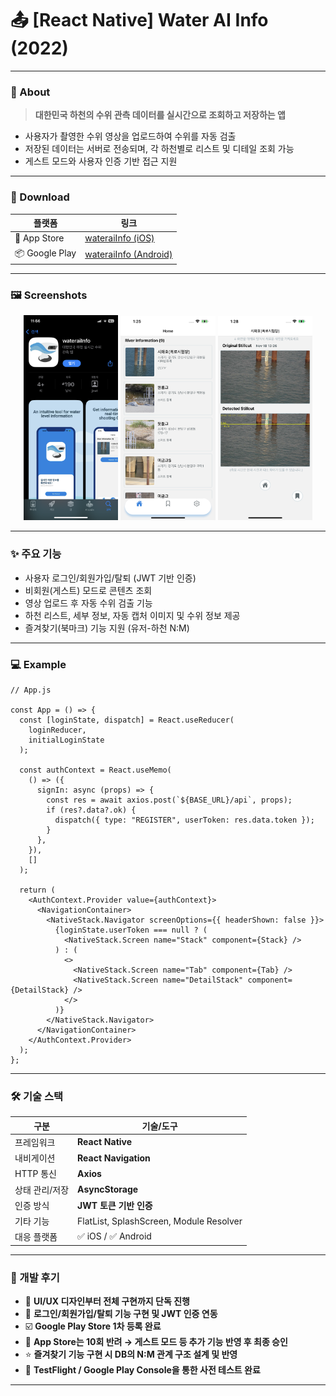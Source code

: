 # 📤 [React Native] Water AI Info (2022)

---

### 📱 About

> **대한민국 하천의 수위 관측 데이터를 실시간으로 조회하고 저장하는 앱**

- 사용자가 촬영한 수위 영상을 업로드하여 수위를 자동 검출
- 저장된 데이터는 서버로 전송되며, 각 하천별로 리스트 및 디테일 조회 가능
- 게스트 모드와 사용자 인증 기반 접근 지원

---

### 🔗 Download

| 플랫폼         | 링크                                                                                   |
| -------------- | -------------------------------------------------------------------------------------- |
| 🛒 App Store   | [wateraiInfo (iOS)](https://apps.apple.com/kr/app/wateraiinfo/id6444245568)            |
| 📦 Google Play | [wateraiInfo (Android)](https://play.google.com/store/apps/details?id=com.wateraiinfo) |

---

### 🖼 Screenshots

<div align="center">
  <img src="assets/img/appstore.png" width="30%" />
  <img src="assets/img/homescreen.PNG" width="30%" />
  <img src="assets/img/detailscreen.png" width="30%" />
</div>

---

### ✨ 주요 기능

- 사용자 로그인/회원가입/탈퇴 (JWT 기반 인증)
- 비회원(게스트) 모드로 콘텐츠 조회
- 영상 업로드 후 자동 수위 검출 기능
- 하천 리스트, 세부 정보, 자동 캡처 이미지 및 수위 정보 제공
- 즐겨찾기(북마크) 기능 지원 (유저-하천 N:M)

---

### 💻 Example

```tsx
// App.js

const App = () => {
  const [loginState, dispatch] = React.useReducer(
    loginReducer,
    initialLoginState
  );

  const authContext = React.useMemo(
    () => ({
      signIn: async (props) => {
        const res = await axios.post(`${BASE_URL}/api`, props);
        if (res?.data?.ok) {
          dispatch({ type: "REGISTER", userToken: res.data.token });
        }
      },
    }),
    []
  );

  return (
    <AuthContext.Provider value={authContext}>
      <NavigationContainer>
        <NativeStack.Navigator screenOptions={{ headerShown: false }}>
          {loginState.userToken === null ? (
            <NativeStack.Screen name="Stack" component={Stack} />
          ) : (
            <>
              <NativeStack.Screen name="Tab" component={Tab} />
              <NativeStack.Screen name="DetailStack" component={DetailStack} />
            </>
          )}
        </NativeStack.Navigator>
      </NavigationContainer>
    </AuthContext.Provider>
  );
};
```

---

### 🛠️ 기술 스택

| 구분           | 기술/도구                               |
| -------------- | --------------------------------------- |
| 프레임워크     | **React Native**                        |
| 내비게이션     | **React Navigation**                    |
| HTTP 통신      | **Axios**                               |
| 상태 관리/저장 | **AsyncStorage**                        |
| 인증 방식      | **JWT 토큰 기반 인증**                  |
| 기타 기능      | FlatList, SplashScreen, Module Resolver |
| 대응 플랫폼    | ✅ iOS / ✅ Android                     |

---

### 🧱 개발 후기

- 🎨 **UI/UX 디자인부터 전체 구현까지 단독 진행**
- 🔐 **로그인/회원가입/탈퇴 기능 구현 및 JWT 인증 연동**
- ☑️ **Google Play Store 1차 등록 완료**
- 🚫 **App Store는 10회 반려 → 게스트 모드 등 추가 기능 반영 후 최종 승인**
- ⭐ **즐겨찾기 기능 구현 시 DB의 N:M 관계 구조 설계 및 반영**
- 🧪 **TestFlight / Google Play Console을 통한 사전 테스트 완료**

---
